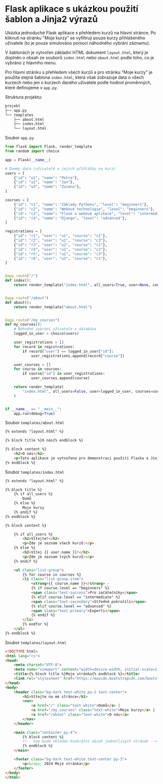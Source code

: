 # Flask aplikace s ukázkou použití šablon a Jinja2 výrazů
Ukázka jednoduché Flask aplikace s přehledem kurzů na hlavní stránce. Po kliknutí na stránku "Moje kurzy" se vyfiltrují pouze kurzy přihlášeného uživatele (to je pouze simulováno pomocí náhodného vybráni záznamu).

V šablonách je vytvořen základní HTML dokument `layout.html`, který je doplněn o obsah ze souborů `index.html` nebo `about.html` podle toho, co je vybráno z hlavního menu.

Pro hlavní stránku s přehledem všech kurzů a pro stránku "Moje kurzy" je použita stejná šablona `index.html`, která však zobrazuje data o všech kurzech nebo jen o kurzech daného uživatele podle hodnot proměnných, které definujeme v `app.py`.

Struktura projektu:
```bash
projekt
├── app.py
└── templates
    ├── about.html
    ├── index.html
    └── layout.html
```

Soubor `app.py`
```python
from flask import Flask, render_template
from random import choice

app = Flask(__name__)

# Dummy data (uživatelé a jejich přihlášky na kurz)
users = [
    {"id": "u1", "name": "Petra"},
    {"id": "u2", "name": "Jan"},
    {"id": "u3", "name": "Zuzana"},
]

courses = [
    {"id": "c1", "name": "Základy Pythonu", "level": "beginners"},
    {"id": "c2", "name": "Webové technologie", "level": "beginners"},
    {"id": "c3", "name": "Flask a webové aplikace", "level": "intermediate"},
    {"id": "c4", "name": "Django", "level": "advanced"},
]

registrations = [
    {"id": "r1", "user": "u1", "course": "c1"},
    {"id": "r2", "user": "u1", "course": "c3"},
    {"id": "r3", "user": "u2", "course": "c1"},
    {"id": "r4", "user": "u2", "course": "c2"},
    {"id": "r5", "user": "u2", "course": "c3"},
    {"id": "r6", "user": "u3", "course": "c1"},
]


@app.route("/")
def index():
    return render_template("index.html", all_users=True, user=None, courses=courses)


@app.route("/about")
def about():
    return render_template("about.html")


@app.route("/my_courses")
def my_courses():
    # Náhodné vybrání uživatele z databáze
    logged_in_user = choice(users)

    user_registrations = []
    for record in registrations:
        if record["user"] == logged_in_user["id"]:
            user_registrations.append(record["course"])

    user_courses = []
    for course in courses:
        if course["id"] in user_registrations:
            user_courses.append(course)

    return render_template(
        "index.html", all_users=False, user=logged_in_user, courses=user_courses
    )


if __name__ == "__main__":
    app.run(debug=True)
```

Soubor `templates/about.html`
```html
{% extends "layout.html" %}

{% block title %}O nás{% endblock %}

{% block content %}
    <h2>O nás</h2>
    <p>Tato aplikace je vytvořena pro demonstraci použití Flasku a Jinja2.</p>
{% endblock %}
```

Soubor `templates/index.html`
```html
{% extends "layout.html" %}

{% block title %}
    {% if all_users %}
        Domů
    {% else %}
        Moje kurzy
    {% endif %}
{% endblock %}

{% block content %}

    {% if all_users %}
        <h2>Vítejte!</h2>
        <p>Zde je seznam všech kurzů:</p>
    {% else %}
        <h2>Vítej {{ user.name }}!</h2>
        <p>Zde je seznam tvých kurzů:</p>
    {% endif %}

    <ul class="list-group">
        {% for course in courses %}
        <li class="list-group-item">
            <strong>{{ course.name }}</strong> -
            {% if course.level == "beginners" %}
            <span class="text-success">Pro začátečníky</span>
            {% elif course.level == "intermediate" %}
            <span class="text-secondary">Středně pokročílí</span>
            {% elif course.level == "advanced" %}
            <span class="text-primary">Experti</span>
            {% endif %}
        </li>
        {% endfor %}
    </ul>
{% endblock %}
```

Soubor `templates/layout.html`
```html
<!DOCTYPE html>
<html lang="cs">
<head>
    <meta charset="UTF-8">
    <meta name="viewport" content="width=device-width, initial-scale=1.0">
    <title>{% block title %}Moje stránka{% endblock %}</title>
    <link rel="stylesheet" href="https://maxcdn.bootstrapcdn.com/bootstrap/4.5.2/css/bootstrap.min.css">
</head>
<body>
    <header class="bg-dark text-white py-2 text-center">
        <h1>Vítejte na mé stránce</h1>
        <nav>
            <a href="/" class="text-white">Domů</a> | 
            <a href="/my_courses" class="text-white">Moje kurzy</a> | 
            <a href="/about" class="text-white">O nás</a>
        </nav>
    </header>

    <main class="container py-4">
        {% block content %}
        <!-- Sem bude vkládán konkrétní obsah jednotlivých stránek -->
        {% endblock %}
    </main>

    <footer class="bg-dark text-white text-center py-3">
        <p>&copy; 2024 Moje stránka</p>
    </footer>
</body>
</html>
```
